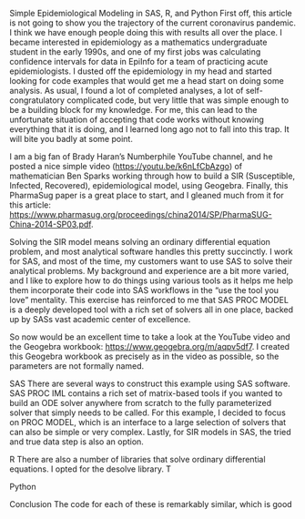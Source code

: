 Simple Epidemiological Modeling in SAS, R, and Python
First off, this article is not going to show you the trajectory of the current coronavirus pandemic. I think we have enough people doing this with results all over the place. I became interested in epidemiology as a mathematics undergraduate student in the early 1990s, and one of my first jobs was calculating confidence intervals for data in EpiInfo for a team of practicing acute epidemiologists.
I dusted off the epidemiology in my head and started looking for code examples that would get me a head start on doing some analysis. As usual, I found a lot of completed analyses, a lot of self-congratulatory complicated code, but very little that was simple enough to be a building block for my knowledge. For me, this can lead to the unfortunate situation of accepting that code works without knowing everything that it is doing, and I learned long ago not to fall into this trap. It will bite you badly at some point. 

I am a big fan of Brady Haran’s Numberphile YouTube channel, and he posted a nice simple video (https://youtu.be/k6nLfCbAzgo) of mathematician Ben Sparks working through how to build a SIR (Susceptible, Infected, Recovered), epidemiological model, using Geogebra. Finally, this PharmaSug paper is a great place to start, and I gleaned much from it for this article: https://www.pharmasug.org/proceedings/china2014/SP/PharmaSUG-China-2014-SP03.pdf.

Solving the SIR model means solving an ordinary differential equation problem, and most analytical software handles this pretty succinctly. I work for SAS, and most of the time, my customers want to use SAS to solve their analytical problems. My background and experience are a bit more varied, and I like to explore how to do things using various tools as it helps me help them incorporate their code into SAS workflows in the “use the tool you love” mentality. This exercise has reinforced to me that SAS PROC MODEL is a deeply developed tool with a rich set of solvers all in one place, backed up by SASs vast academic center of excellence.

So now would be an excellent time to take a look at the YouTube video and the Geogebra workbook: https://www.geogebra.org/m/aqpv5df7. I created this Geogebra workbook as precisely as in the video as possible, so the parameters are not formally named.

SAS
There are several ways to construct this example using SAS software. SAS PROC IML contains a rich set of matrix-based tools if you wanted to build an ODE solver anywhere from scratch to the fully parameterized solver that simply needs to be called. For this example, I decided to focus on PROC MODEL, which is an interface to a large selection of solvers that can also be simple or very complex. Lastly, for SIR models in SAS, the tried and true data step is also an option.

R
There are also a number of libraries that solve ordinary differential equations. I opted for the desolve library. T

Python


Conclusion
The code for each of these is remarkably similar, which is good 
